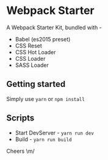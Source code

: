 # Webpack Starter
A Webpack Starter Kit, bundled with -
- Babel (es2015 preset)
- CSS Reset
- CSS Hot Loader
- CSS Loader
- SASS Loader

## Getting started
Simply use ```yarn``` or ```npm install```

## Scripts
- Start DevServer - ```yarn run dev```
- Build - ```yarn run build```

Cheers \m/